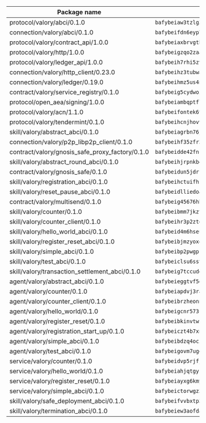 | Package name                                                  | Package hash                                                  |
| ------------------------------------------------------------- | ------------------------------------------------------------- |
| protocol/valory/abci/0.1.0                                    | `bafybeiaw3tzlg3rkvnn5fcufblktmfwngmxugn4yo7pyjp76zz6aqtqcay` |
| connection/valory/abci/0.1.0                                  | `bafybeifdn6eyp7tw3pemycnuuh7e6iairmkdpsohjg2coyxkcmjwfpqavm` |
| protocol/valory/contract_api/1.0.0                            | `bafybeiaxbrvgtbdrh4lslskuxyp4awyr4whcx3nqq5yrr6vimzsxg5dy64` |
| protocol/valory/http/1.0.0                                    | `bafybeigzqo2zaakcjtzzsm6dh4x73v72xg6ctk6muyp5uq5ueb7y34fbxy` |
| protocol/valory/ledger_api/1.0.0                              | `bafybeih7rhi5zvfvwakx5ifgxsz2cfipeecsh7bm3gnudjxtvhrygpcftq` |
| connection/valory/http_client/0.23.0                          | `bafybeihz3tubwado7j3wlivndzzuj3c6fdsp4ra5r3nqixn3ufawzo3wii` |
| connection/valory/ledger/0.19.0                               | `bafybeihmz5us4ntmzvgikpkx4tththrl7zvou4uiebvletdeliidiuhi6m` |
| contract/valory/service_registry/0.1.0                        | `bafybeig5cydwoi7laokvhrlaj5qzdqcrloaldescakjnk7d7xvxveepzne` |
| protocol/open_aea/signing/1.0.0                               | `bafybeiambqptflge33eemdhis2whik67hjplfnqwieoa6wblzlaf7vuo44` |
| protocol/valory/acn/1.1.0                                     | `bafybeifontek6tvaecatoauiule3j3id6xoktpjubvuqi3h2jkzqg7zh7a` |
| protocol/valory/tendermint/0.1.0                              | `bafybeihcnjhovvyyfbkuw5sjyfx2lfd4soeocfqzxz54g67333m6nk5gxq` |
| skill/valory/abstract_abci/0.1.0                              | `bafybeiagrbn76jal52v2egtuwelcam3e2huzc6pwjtux2dh5hktxn7em3y` |
| connection/valory/p2p_libp2p_client/0.1.0                     | `bafybeihf35zfr35qsvfte4vbi7njvuzfx4httysw7owmlux53gvxh2or54` |
| contract/valory/gnosis_safe_proxy_factory/0.1.0               | `bafybeidde42fncwdgkwcuztot2hx7s7qkfusmujplvvwljeylyavrgomcy` |
| skill/valory/abstract_round_abci/0.1.0                        | `bafybeihjrpnkb4bwc4s6u3qrdxipfxsesxyaw4ewvjskmhsoz6emisrpea` |
| contract/valory/gnosis_safe/0.1.0                             | `bafybeidun5jdrffmzpr7hquuxzfyx3nkcevaxac6cci3oyjyh72ebbrwyi` |
| skill/valory/registration_abci/0.1.0                          | `bafybeihctuifhze2oniv3tj2qlrhc3eyswcoqu6jpxj4b254mhsu7p5dky` |
| skill/valory/reset_pause_abci/0.1.0                           | `bafybeidlliedoa7da7p3cxlhpgbnrx3m7j5nqraenncw6ubujhhkicd734` |
| contract/valory/multisend/0.1.0                               | `bafybeig45676hbh4c3p3mujrrskxgxww4cxdyyginlg5rmmav6orv4gtya` |
| skill/valory/counter/0.1.0                                    | `bafybeibmm7jkzt3wkverlhjpveob3pj7qbvd4mdasffubcfpy454koeaqq` |
| skill/valory/counter_client/0.1.0                             | `bafybeihr3p2ztqpbgzuo4xi7gwq4hjcc3khibirritnxkajaugshlzxjke` |
| skill/valory/hello_world_abci/0.1.0                           | `bafybeid4m6hseugqzym22f2cp6odlrp7cgeaxuogy5tfutkchx4xahvkba` |
| skill/valory/register_reset_abci/0.1.0                        | `bafybeibjmzyox4hbocba53oa3krszqs2fxa3zojx2pvhhkxne4ps6syfpi` |
| skill/valory/simple_abci/0.1.0                                | `bafybeibp2pwgprqyo2ydxuno2kawng4je54wed7qb3ydqnbsekmilm2ve4` |
| skill/valory/test_abci/0.1.0                                  | `bafybeiclsu6sst3bzri67vzd2iplw4g6blkekccku5ar2l35je67r64ogm` |
| skill/valory/transaction_settlement_abci/0.1.0                | `bafybeig7tccudgolb52tl7erjgjlmusq7kzszlzkzygi37uwxa26njtp2y` |
| agent/valory/abstract_abci/0.1.0                              | `bafybeieggtvf5glvsntajn4xb2jh7due4nfswttubiq72gfailopahmlnq` |
| agent/valory/counter/0.1.0                                    | `bafybeiapdvj3rak3shoj24bml3nunptzd77uqvi7yymml2gcjbfsrtqm2y` |
| agent/valory/counter_client/0.1.0                             | `bafybeibrzheonnpbkihtov7e45yhs5azgo57k5ogxnykucpyv6sprufb7m` |
| agent/valory/hello_world/0.1.0                                | `bafybeigcnr573cahszimtdewafrze4r3ul5yfrquxpa2ugv2gtndtu3gce` |
| agent/valory/register_reset/0.1.0                             | `bafybeibkinvtwixucnla4oztlzlq3p7hgu2ulauqgb6kglsn6vjvnxmjpe` |
| agent/valory/registration_start_up/0.1.0                      | `bafybeiczt4b7xnvyxezu55fmh3mookxhpcabnjha36lzxcpbsryssbptey` |
| agent/valory/simple_abci/0.1.0                                | `bafybeibdzq4oci53qbdpvhfhwuxpypwuvl34ee42ching44c6zgcddhy3y` |
| agent/valory/test_abci/0.1.0                                  | `bafybeigovm7ugenvqfxf5wtwgycmyrndklhbjpegpndxjn3s7sekx5t6xy` |
| service/valory/counter/0.1.0                                  | `bafybeidvp5rjfjpq7ggrkh46ry4ixlh7heky2pizmorrmq4g47abixr6ca` |
| service/valory/hello_world/0.1.0                              | `bafybeiahjqtgys3kinkvm6wsuh2yp3r6oq2wbljnzrmql3czvklednomqm` |
| service/valory/register_reset/0.1.0                           | `bafybeiayxg6kmyz2wqyudvr2t5mnv4wfd46xhjqsqzzrobditjq4bcinx4` |
| service/valory/simple_abci/0.1.0                              | `bafybeictorwgz3lp4chaac6eosprxvx4t4lbkqwp7r4nhuaezp732i3tkq` |
| skill/valory/safe_deployment_abci/0.1.0                       | `bafybeifvvbxtp3q2oqc7lk2x2rna74qohnqu75t2dgdaciogisks3vjk7q` |
| skill/valory/termination_abci/0.1.0                           | `bafybeiew3aofdapqab2ypuj47uuw4b5xkq42etzhp5wz5pnvx2rjqunzj4` |
